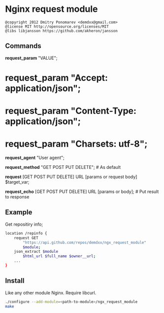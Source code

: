 Nginx request module
====================

    @copyright 2012 Dmitry Ponomarev <demdxx@gmail.com>
    @license MIT http://opensource.org/licenses/MIT
    @libs libjansson https://github.com/akheron/jansson

Commands
--------

  **request_param** "VALUE";<br />
  # request_param   "Accept: application/json";<br />
  # request_param   "Content-Type: application/json";<br />
  # request_param   "Charsets: utf-8";<br />

  **request_agent** "User agent";

  **request_method** "GET POST PUT DELETE"; # As default

  **request** [GET POST PUT DELETE] URL [params or request body] $target_var;

  **request_echo** [GET POST PUT DELETE] URL [params or body]; # Put result to response

Example
-------

Get repositiry info;

```sh
location /repinfo {
    request GET
        "https://api.github.com/repos/demdxx/ngx_request_module"
        $module;
    json_extract $module
        $html_url $full_name $owner__url;
    ...
}
```

Install
-------

Like any other module Nginx.
Require libcurl.

```sh
./configure --add-module=<path-to-module>/ngx_request_module
make
```
